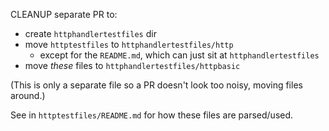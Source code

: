 CLEANUP separate PR to:
- create `httphandlertestfiles` dir
- move `httptestfiles` to `httphandlertestfiles/http`
  - except for the `README.md`, which can just sit at `httphandlertestfiles`
- move _these_ files to `httphandlertestfiles/httpbasic`

(This is only a separate file so a PR doesn't look too noisy, moving files around.)

See in `httptestfiles/README.md` for how these files are parsed/used.